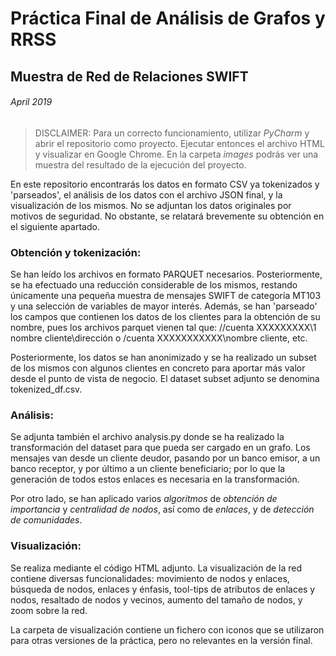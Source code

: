 # Práctica Final de Análisis de Grafos y RRSS
## Muestra de Red de Relaciones SWIFT

###### April 2019

> DISCLAIMER: Para un correcto funcionamiento, utilizar *PyCharm* y abrir el repositorio como proyecto. Ejecutar entonces el archivo HTML y visualizar en Google Chrome. En la carpeta _images_ podrás ver una muestra del resultado de la ejecución del proyecto.

En este repositorio encontrarás los datos en formato CSV ya tokenizados y 'parseados', el análisis de los datos con el archivo JSON final, y la visualización de los mismos. 
No se adjuntan los datos originales por motivos de  seguridad. No obstante, se relatará brevemente su obtención en el siguiente apartado.

### Obtención y tokenización: 
Se han leído los archivos en formato PARQUET necesarios. Posteriormente, se ha efectuado una reducción considerable de los mismos, restando únicamente una pequeña muestra de mensajes SWIFT de categoría MT103 y una selección de variables de mayor interés. Además, se han 'parseado' los campos que contienen los datos de los clientes para la obtención de su nombre, pues los archivos parquet vienen tal que: //cuenta XXXXXXXXX\1 nombre cliente\dirección o /cuenta XXXXXXXXXXX\nombre cliente, etc.

Posteriormente, los datos se han anonimizado y se ha realizado un subset de los mismos con algunos clientes en concreto para aportar más valor desde el punto de vista de negocio. El dataset subset adjunto se denomina tokenized_df.csv.

### Análisis: 
Se adjunta también el archivo analysis.py donde se ha realizado la transformación del dataset para que pueda ser cargado en un grafo. Los mensajes van desde un cliente deudor, pasando por un banco emisor, a un banco receptor, y por último a un cliente beneficiario; por lo que la generación de todos estos enlaces es necesaria en la transformación.

Por otro lado, se han aplicado varios *algoritmos* de *obtención de importancia* y *centralidad de nodos*, así como de *enlaces*, y de *detección de comunidades*.

### Visualización: 
Se realiza mediante el código HTML adjunto. La visualización de la red contiene diversas funcionalidades: movimiento de nodos y enlaces, búsqueda de nodos, enlaces y énfasis, tool-tips de atributos de enlaces y nodos, resaltado de nodos y vecinos, aumento del tamaño de nodos, y zoom sobre la red.

La carpeta de visualización contiene un fichero con iconos que se utilizaron para otras versiones de la práctica, pero no relevantes en la versión final.
